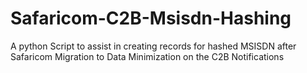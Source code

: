 # Safaricom-C2B-Msisdn-Hashing
A python Script to assist in creating records for hashed MSISDN after Safaricom Migration to Data Minimization on the C2B Notifications
